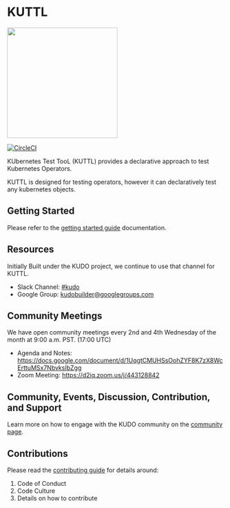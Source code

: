# KUTTL

<img src="https://kuttl.dev/images/kuttl-horizontal-logo.png" width="256">

[![CircleCI](https://circleci.com/gh/kudobuilder/kuttl.svg?style=svg)](https://circleci.com/gh/kudobuilder/kuttl)

KUbernetes Test TooL (KUTTL) provides a declarative approach to test Kubernetes Operators.

KUTTL is designed for testing operators, however it can declaratively test any kubernetes objects.

## Getting Started

Please refer to the [getting started guide](https://kuttl.dev/docs/) documentation.

## Resources

Initially Built under the KUDO project, we continue to use that channel for KUTTL.

* Slack Channel: [#kudo](https://kubernetes.slack.com/archives/CG3HTFCMV)
* Google Group: [kudobuilder@googlegroups.com](https://groups.google.com/forum/#!forum/kudobuilder)

## Community Meetings

We have open community meetings every 2nd and 4th Wednesday of the month at 9:00 a.m. PST. (17:00 UTC)

* Agenda and Notes: https://docs.google.com/document/d/1UqgtCMUHSsOohZYF8K7zX8WcErttuMSx7NbvksIbZgg
* Zoom Meeting: https://d2iq.zoom.us/j/443128842


## Community, Events, Discussion, Contribution, and Support

Learn more on how to engage with the KUDO community on the [community page](https://kudo.dev/community/).

## Contributions

Please read the [contributing guide](https://github.com/kudobuilder/kuttl/blob/main/CONTRIBUTING.md) for details around:

1. Code of Conduct
1. Code Culture
1. Details on how to contribute